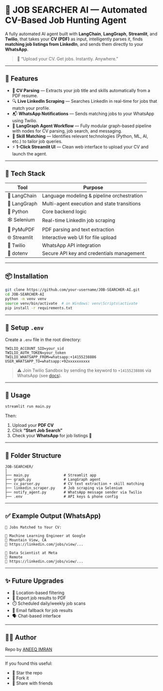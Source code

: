 # 🤖 JOB SEARCHER AI — Automated CV-Based Job Hunting Agent

A fully automated AI agent built with **LangChain**, **LangGraph**, **Streamlit**, and **Twilio**, that takes your **CV (PDF)** as input, intelligently parses it, finds **matching job listings from LinkedIn**, and sends them directly to your **WhatsApp**.

> 🎯 “Upload your CV. Get jobs. Instantly. Anywhere.”

---

## 🚀 Features

- 📄 **CV Parsing** — Extracts your job title and skills automatically from a PDF resume.
- 🔍 **Live LinkedIn Scraping** — Searches LinkedIn in real-time for jobs that match your profile.
- 📬 **WhatsApp Notifications** — Sends matching jobs to your WhatsApp using Twilio.
- 🤖 **LangGraph Agent Workflow** — Fully modular graph-based pipeline with nodes for CV parsing, job search, and messaging.
- 🧠 **Skill Matching** — Identifies relevant technologies (Python, ML, AI, etc.) to tailor job queries.
- ⚡ **1-Click Streamlit UI** — Clean web interface to upload your CV and launch the agent.

---

## 🧠 Tech Stack

| Tool        | Purpose                                      |
|-------------|----------------------------------------------|
| 🦜 LangChain | Language modeling & pipeline orchestration   |
| 🧩 LangGraph | Multi-agent execution and state transitions  |
| 🐍 Python    | Core backend logic                           |
| 🕸 Selenium  | Real-time LinkedIn job scraping              |
| 🧾 PyMuPDF   | PDF parsing and text extraction              |
| 🌐 Streamlit | Interactive web UI for file upload           |
| 💬 Twilio    | WhatsApp API integration                     |
| 🔐 dotenv    | Secure API key and credentials management    |

---

## 📦 Installation

```bash
git clone https://github.com/your-username/JOB-SEARCHER-AI.git
cd JOB-SEARCHER-AI
python -m venv venv
source venv/bin/activate  # on Windows: venv\Scripts\activate
pip install -r requirements.txt
```

---

## 🔐 Setup `.env`

Create a `.env` file in the root directory:

```env
TWILIO_ACCOUNT_SID=your_sid
TWILIO_AUTH_TOKEN=your_token
TWILIO_WHATSAPP_FROM=whatsapp:+14155238886
USER_WHATSAPP_TO=whatsapp:+92xxxxxxxxxx
```

> ⚠️ Join Twilio Sandbox by sending the keyword to `+14155238886` via WhatsApp (see [docs](https://www.twilio.com/docs/whatsapp/sandbox)).

---

## 🚦 Usage

```bash
streamlit run main.py
```

Then:

1. Upload your **PDF CV**
2. Click **“Start Job Search”**
3. Check your **WhatsApp** for job listings 📱

---

## 📁 Folder Structure

```
JOB-SEARCHER/
│
├── main.py                # Streamlit app
├── graph.py               # LangGraph agent
├── cv_parser.py           # CV text extraction + skill matching
├── linkedin_scraper.py    # Job scraping via Selenium
├── notify_agent.py        # WhatsApp message sender via Twilio
├── .env                   # API keys & phone config
```

---

## ✅ Example Output (WhatsApp)

```
🧠 Jobs Matched to Your CV:

🔹 Machine Learning Engineer at Google
📍 Mountain View, CA
🔗 https://linkedin.com/jobs/view/...

🔹 Data Scientist at Meta
📍 Remote
🔗 https://linkedin.com/jobs/view/...
```

---

## ✨ Future Upgrades

- 📍 Location-based filtering
- 🧾 Export job results to PDF
- ⏱️ Scheduled daily/weekly job scans
- 📧 Email fallback for job results
- 🗣️ Chat-based interface

---

## 🙋‍♂️ Author

Repo by [ANEEQ IMRAN](https://github.com/ANEEQIMRAN-AI)

---



If you found this useful:

- 🌟 Star the repo
- 🍴 Fork it
- 🧵 Share with friends
